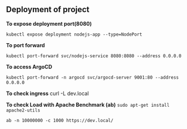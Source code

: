 ## Deployment of project

**To expose deployment port(8080)**
<br>

`kubectl expose deployment nodejs-app --type=NodePort`

**To port forward**
<br>

`kubectl port-forward svc/nodejs-service 8080:8080 --address 0.0.0.0`

**To access ArgoCD**
<br>

`kubectl port-forward -n argocd svc/argocd-server 9001:80 --address 0.0.0.0`

**To check ingress**
curl -L dev.local


**To check Load with Apache Benchmark (ab)**
`sudo apt-get install apache2-utils`

`ab -n 10000000 -c 1000 https://dev.local/`